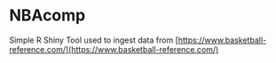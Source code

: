 # NBAcomp
Simple R Shiny Tool used to ingest data from [https://www.basketball-reference.com/](https://www.basketball-reference.com/)
